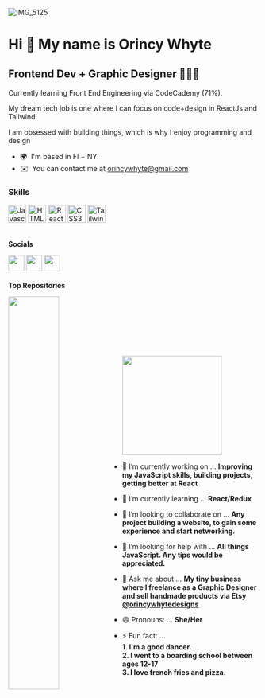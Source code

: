 ![IMG_5125](https://user-images.githubusercontent.com/92553207/167725606-33f5bbf7-d03f-4271-ab76-eacb505fcbe5.jpeg)


Hi 👋 My name is Orincy Whyte
=============================

Frontend Dev + Graphic Designer 👩🏾‍💻
-------------------------------------

Currently learning Front End Engineering via CodeCademy (71%). 

My dream tech job is one where I can focus on code+design in ReactJs and Tailwind.

I am obsessed with building things, which is why I enjoy programming and design

* 🌍  I'm based in Fl + NY
* ✉️  You can contact me at [orincywhyte@gmail.com](mailto:orincywhyte@gmail.com)

### Skills<p align="left">
  <a href="https://developer.mozilla.org/en-US/docs/Web/JavaScript" target="_blank" rel="noreferrer"><img src="https://raw.githubusercontent.com/danielcranney/readme-generator/main/public/icons/skills/javascript-colored.svg" width="36" height="36" alt="Javascript" /></a>
  <a href="https://developer.mozilla.org/en-US/docs/Glossary/HTML5" target="_blank" rel="noreferrer"><img src="https://raw.githubusercontent.com/danielcranney/readme-generator/main/public/icons/skills/html5-colored.svg" width="36" height="36" alt="HTML5" /></a>
  <a href="https://reactjs.org/" target="_blank" rel="noreferrer"><img src="https://raw.githubusercontent.com/danielcranney/readme-generator/main/public/icons/skills/react-colored.svg" width="36" height="36" alt="React" /></a>
  <a href="https://www.w3.org/TR/CSS/#css" target="_blank" rel="noreferrer"><img src="https://raw.githubusercontent.com/danielcranney/readme-generator/main/public/icons/skills/css3-colored.svg" width="36" height="36" alt="CSS3" /></a>
  <a href="https://tailwindcss.com/" target="_blank" rel="noreferrer"><img src="https://raw.githubusercontent.com/danielcranney/readme-generator/main/public/icons/skills/tailwindcss-colored.svg" width="36" height="36" alt="TailwindCSS" /></a>
</p>
<br />
<b>Socials</b>
<p align="left">

  <a href="https://www.github.com/oswhyteknits" target="_blank" rel="noreferrer"><img src="https://raw.githubusercontent.com/danielcranney/readme-generator/main/public/icons/socials/github.svg" width="32" height="32" /></a> <a href="https://www.linkedin.com/in/orincywhyte" target="_blank" rel="noreferrer"><img src="https://raw.githubusercontent.com/danielcranney/readme-generator/main/public/icons/socials/linkedin.svg" width="32" height="32" /></a> <a href="https://www.twitch.tv/Oswhyte" target="_blank" rel="noreferrer"><img src="https://raw.githubusercontent.com/danielcranney/readme-generator/main/public/icons/socials/twitch.svg" width="32" height="32" /></a><br /><br />
<b>Top Repositories</b>
<div width="100%" align="center"><a href="https://github.com/oswhyteknits/rickandmorty-react" align="left"><img align="left" width="45%" src="https://github-readme-stats.vercel.app/api/pin/?username=oswhyteknits&repo=rickandmorty-react&title_color=000000&text_color=000000&icon_color=facc15&bg_color=A9D3E9&hide_border=true&locale=en" /></a></div><br /><br />
<br /><br />
<br />
<br />
<br />
<a align="left" href="https://www.buymeacoffee.com/oswhytecodes"><img src="https://cdn.buymeacoffee.com/buttons/v2/default-yellow.png" width="200" /></a>


- 🔭 I’m currently working on ... <b>Improving my JavaScript skills, building projects, getting better at React </b>
- 🌱 I’m currently learning ... <b>React/Redux</b>
- 👯 I’m looking to collaborate on ... <b> Any project building a website, to gain some experience and start networking.</b>
- 🤔 I’m looking for help with ... <b>All things JavaScript. Any tips would be appreciated. </b>
- 💬 Ask me about ... <b>My tiny business where I freelance as a Graphic Designer and sell handmade products via Etsy [@orincywhytedesigns](https://www.instagram.com/orincywhytedesigns/) </b>

 
- 😄 Pronouns: ... <b>She/Her</b>
- ⚡ Fun fact: ... <br>
      <b>1. I'm a good dancer. </b> </br>
      <b>2. I went to a boarding school between ages 12-17 </b><br>
      <b>3. I love french fries and pizza. </b>
